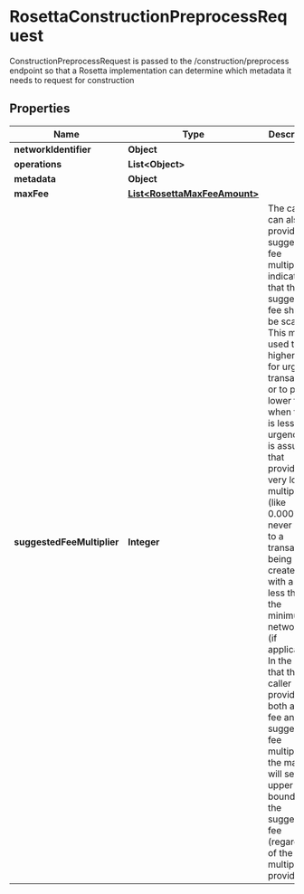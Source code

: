 

# RosettaConstructionPreprocessRequest

ConstructionPreprocessRequest is passed to the /construction/preprocess endpoint so that a Rosetta implementation can determine which metadata it needs to request for construction

## Properties

Name | Type | Description | Notes
------------ | ------------- | ------------- | -------------
**networkIdentifier** | **Object** |  | 
**operations** | **List&lt;Object&gt;** |  | 
**metadata** | **Object** |  |  [optional]
**maxFee** | [**List&lt;RosettaMaxFeeAmount&gt;**](RosettaMaxFeeAmount.md) |  |  [optional]
**suggestedFeeMultiplier** | **Integer** |  The caller can also provide a suggested fee multiplier to indicate that the suggested fee should be scaled. This may be used to set higher fees for urgent transactions or to pay lower fees when there is less urgency. It is assumed that providing a very low multiplier (like 0.0001) will never lead to a transaction being created with a fee less than the minimum network fee (if applicable). In the case that the caller provides both a max fee and a suggested fee multiplier, the max fee will set an upper bound on the suggested fee (regardless of the multiplier provided). |  [optional]



